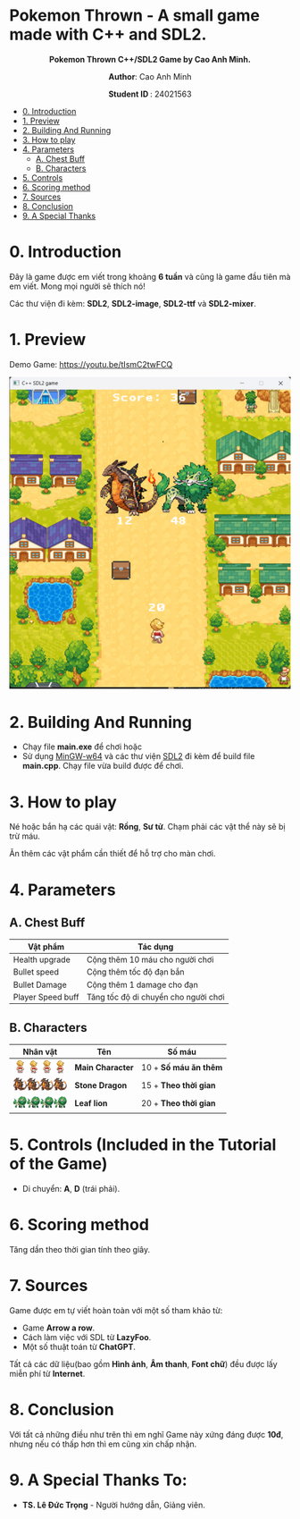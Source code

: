 # Pokemon Thrown - A small game made with C++ and SDL2.
<p align="center">
    <strong> Pokemon Thrown C++/SDL2 Game by Cao Anh Minh. </strong>
</p>
<p align="center">
 <strong>Author</strong>: Cao Anh Minh
</p>
<p align="center">
 <strong> Student ID </strong>: 24021563
</p>

- [0. Introduction](#0-introduction)
- [1. Preview](#1-preview)
- [2. Building And Running](#2-building-and-running)
- [3. How to play](#3-how-to-play)
- [4. Parameters](#4-parameters)
  * [A. Chest Buff](#a-chest-buff)
  * [B. Characters](#c-characters)
- [5. Controls](#5-controls-included-in-the-tutorial-of-the-game)
- [6. Scoring method](#6-scoring-method)
- [7. Sources](#7-sources)
- [8. Conclusion](#8-conclusion)
- [9. A Special Thanks](#9-a-special-thanks-to)

# 0. Introduction
Đây là game được em viết trong khoảng **6 tuần** và cũng là game đầu tiên mà em viết. Mong mọi người sẽ thích nó!

Các thư viện đi kèm: **SDL2**, **SDL2-image**, **SDL2-ttf** và **SDL2-mixer**.

# 1. Preview
Demo Game: https://youtu.be/tIsmC2twFCQ

![res](res/image/preview.png)
# 2. Building And Running
  - Chạy file **main.exe** để chơi hoặc
  - Sử dụng [MinGW-w64](https://www.mingw-w64.org/) và các thư viện [SDL2](https://www.libsdl.org/) đi kèm để build file **main.cpp**. Chạy file vừa build được để chơi.
# 3. How to play
Né hoặc bắn hạ các quái vật: **Rồng**, **Sư tử**. Chạm phải các vật thể này sẽ bị trừ máu.

Ăn thêm các vật phẩm cần thiết để hỗ trợ cho màn chơi.

# 4. Parameters
## A. Chest Buff
| Vật phẩm                                          | Tác dụng                                                       |
|---------------------------------------------------|----------------------------------------------------------------|
| Health upgrade                                    | Cộng thêm 10 máu cho người chơi                                |
| Bullet speed                                      | Cộng thêm tốc độ đạn bắn                                       |
| Bullet Damage                                     | Cộng thêm 1 damage cho đạn                                     |
| Player Speed buff                                 | Tăng tốc độ di chuyển cho người chơi                           |

## B. Characters
| Nhân vật                                                                                    | Tên                 | Số máu                                 |
|---------------------------------------------------------------------------------------------|---------------------|----------------------------------------|
| <img src = "res/player-sheet.png" width = 96>                                               | **Main Character**  | 10 + **Số máu ăn thêm**                |
| <img src = "res/Pokemon/Fire + stone dragon/sprite9_idle.png" width = 96>                   | **Stone Dragon**    | 15 + **Theo thời gian**                |
| <img src = "res/Pokemon/Leaf - lion/sprite3_idle.png" width = 96>                           | **Leaf lion**       | 20 + **Theo thời gian**                |

# 5. Controls (Included in the Tutorial of the Game)
  - Di chuyển: **A**, **D** (trái phải).
# 6. Scoring method
Tăng dần theo thời gian tính theo giây.
# 7. Sources
Game được em tự viết hoàn toàn với một số tham khảo từ:
  - Game **Arrow a row**.
  - Cách làm việc với SDL từ **LazyFoo**.
  - Một số thuật toán từ **ChatGPT**.

Tất cả các dữ liệu(bao gồm **Hình ảnh**, **Âm thanh**, **Font chữ**) đều được lấy miễn phí từ **Internet**.
# 8. Conclusion
Với tất cả những điều như trên thì em nghĩ Game này xứng đáng được **10đ**, nhưng nếu có thấp hơn thì em cũng xin chấp nhận. 
# 9. A Special Thanks To:
- **TS. Lê Đức Trọng** - Người hướng dẫn, Giảng viên.
